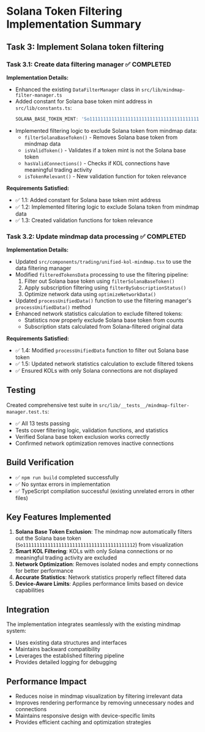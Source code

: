 # Solana Token Filtering Implementation Summary

## Task 3: Implement Solana token filtering

### Task 3.1: Create data filtering manager ✅ COMPLETED

**Implementation Details:**
- Enhanced the existing `DataFilterManager` class in `src/lib/mindmap-filter-manager.ts`
- Added constant for Solana base token mint address in `src/lib/constants.ts`:
  ```typescript
  SOLANA_BASE_TOKEN_MINT: 'So11111111111111111111111111111111111111112'
  ```
- Implemented filtering logic to exclude Solana token from mindmap data:
  - `filterSolanaBaseToken()` - Removes Solana base token from mindmap data
  - `isValidToken()` - Validates if a token mint is not the Solana base token
  - `hasValidConnections()` - Checks if KOL connections have meaningful trading activity
  - `isTokenRelevant()` - New validation function for token relevance

**Requirements Satisfied:**
- ✅ 1.1: Added constant for Solana base token mint address
- ✅ 1.2: Implemented filtering logic to exclude Solana token from mindmap data  
- ✅ 1.3: Created validation functions for token relevance

### Task 3.2: Update mindmap data processing ✅ COMPLETED

**Implementation Details:**
- Updated `src/components/trading/unified-kol-mindmap.tsx` to use the data filtering manager
- Modified `filteredTokensData` processing to use the filtering pipeline:
  1. Filter out Solana base token using `filterSolanaBaseToken()`
  2. Apply subscription filtering using `filterBySubscriptionStatus()`
  3. Optimize network data using `optimizeNetworkData()`
- Updated `processUnifiedData()` function to use the filtering manager's `processUnifiedData()` method
- Enhanced network statistics calculation to exclude filtered tokens:
  - Statistics now properly exclude Solana base token from counts
  - Subscription stats calculated from Solana-filtered original data

**Requirements Satisfied:**
- ✅ 1.4: Modified `processUnifiedData` function to filter out Solana base token
- ✅ 1.5: Updated network statistics calculation to exclude filtered tokens
- ✅ Ensured KOLs with only Solana connections are not displayed

## Testing

Created comprehensive test suite in `src/lib/__tests__/mindmap-filter-manager.test.ts`:
- ✅ All 13 tests passing
- Tests cover filtering logic, validation functions, and statistics
- Verified Solana base token exclusion works correctly
- Confirmed network optimization removes inactive connections

## Build Verification

- ✅ `npm run build` completed successfully
- ✅ No syntax errors in implementation
- ✅ TypeScript compilation successful (existing unrelated errors in other files)

## Key Features Implemented

1. **Solana Base Token Exclusion**: The mindmap now automatically filters out the Solana base token (`So11111111111111111111111111111111111111112`) from visualization
2. **Smart KOL Filtering**: KOLs with only Solana connections or no meaningful trading activity are excluded
3. **Network Optimization**: Removes isolated nodes and empty connections for better performance
4. **Accurate Statistics**: Network statistics properly reflect filtered data
5. **Device-Aware Limits**: Applies performance limits based on device capabilities

## Integration

The implementation integrates seamlessly with the existing mindmap system:
- Uses existing data structures and interfaces
- Maintains backward compatibility
- Leverages the established filtering pipeline
- Provides detailed logging for debugging

## Performance Impact

- Reduces noise in mindmap visualization by filtering irrelevant data
- Improves rendering performance by removing unnecessary nodes and connections
- Maintains responsive design with device-specific limits
- Provides efficient caching and optimization strategies